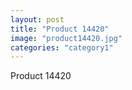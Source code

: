 ```yaml
---
layout: post
title: "Product 14420"
image: "product14420.jpg"
categories: "category1"
---
```

Product 14420
